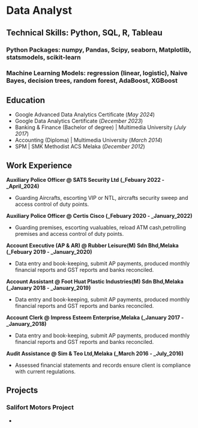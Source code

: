 # Data Analyst

## Technical Skills: Python, SQL, R, Tableau
### Python Packages: numpy, Pandas, Scipy, seaborn, Matplotlib, statsmodels, scikit-learn
### Machine Learning Models: regression (linear, logistic), Naive Bayes, decision trees, random forest, AdaBoost, XGBoost

## Education
- Google Advanced Data Analytics Certificate (_May 2024_)								       		
- Google Data Analytics Certificate (_December 2023_)	 			        		
- Banking & Finance (Bachelor of degree) | Multimedia University (_July 2017_)
- Accounting (Diploma) | Multimedia University (_March 2014_)
- SPM | SMK Methodist ACS Melaka (_December 2012_)

## Work Experience
**Auxiliary Police Officer @ SATS Security Ltd (_Febuary 2022 - _April_2024)**
- Guarding Aircrafts, escorting VIP or NTL, aircrafts security sweep and access control of duty points.

**Auxiliary Police Officer @ Certis Cisco (_Febuary 2020 - _January_2022)**
- Guarding premises, escorting vualuables, reload ATM cash,petrolling premises and access control of duty points.
  
**Account Executive (AP & AR) @  Rubber Leisure(M) Sdn Bhd,Melaka (_Febuary 2019 - _January_2020)**
- Data entry and book-keeping, submit AP payments, produced monthly financial reports and GST reports and banks reconciled.

**Account Assistant @  Foot Huat Plastic Industries(M) Sdn Bhd,Melaka (_January 2018 - _January_2019)**
- Data entry and book-keeping, submit AP payments, produced monthly financial reports and GST reports and banks reconciled.
  
**Account Clerk @  Impress Esteem Enterprise,Melaka (_January 2017 - _January_2018)**
- Data entry and book-keeping, submit AP payments, produced monthly financial reports and GST reports and banks reconciled.
  
**Audit Assistance @  Sim & Teo Ltd,Melaka (_March 2016 - _July_2016)**
- Assessed financial statements and records ensure client is compliance with current regulations.


## Projects
### Salifort Motors Project
-

